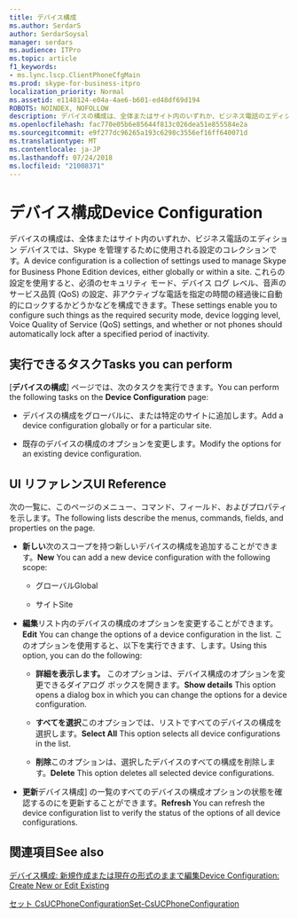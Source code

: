```yaml
---
title: デバイス構成
ms.author: SerdarS
author: SerdarSoysal
manager: serdars
ms.audience: ITPro
ms.topic: article
f1_keywords:
- ms.lync.lscp.ClientPhoneCfgMain
ms.prod: skype-for-business-itpro
localization_priority: Normal
ms.assetid: e1148124-e04a-4ae6-b601-ed48df69d194
ROBOTS: NOINDEX, NOFOLLOW
description: デバイスの構成は、全体またはサイト内のいずれか、ビジネス電話のエディション デバイスでは、Skype を管理するために使用される設定のコレクションです。 これらの設定を使用すると、必須のセキュリティ モード、デバイス ログ レベル、音声のサービス品質 (QoS) の設定、非アクティブな電話を指定の時間の経過後に自動的にロックするかどうかなどを構成できます。
ms.openlocfilehash: fac770e05b6e85644f813c026dea51e855584e2a
ms.sourcegitcommit: e9f277dc96265a193c6298c3556ef16ff640071d
ms.translationtype: MT
ms.contentlocale: ja-JP
ms.lasthandoff: 07/24/2018
ms.locfileid: "21008371"
---
```

# <a name="device-configuration"></a><span data-ttu-id="2230a-104">デバイス構成</span><span class="sxs-lookup"><span data-stu-id="2230a-104">Device Configuration</span></span>
 
<span data-ttu-id="2230a-105">デバイスの構成は、全体またはサイト内のいずれか、ビジネス電話のエディション デバイスでは、Skype を管理するために使用される設定のコレクションです。</span><span class="sxs-lookup"><span data-stu-id="2230a-105">A device configuration is a collection of settings used to manage Skype for Business Phone Edition devices, either globally or within a site.</span></span> <span data-ttu-id="2230a-106">これらの設定を使用すると、必須のセキュリティ モード、デバイス ログ レベル、音声のサービス品質 (QoS) の設定、非アクティブな電話を指定の時間の経過後に自動的にロックするかどうかなどを構成できます。</span><span class="sxs-lookup"><span data-stu-id="2230a-106">These settings enable you to configure such things as the required security mode, device logging level, Voice Quality of Service (QoS) settings, and whether or not phones should automatically lock after a specified period of inactivity.</span></span> 
  
## <a name="tasks-you-can-perform"></a><span data-ttu-id="2230a-107">実行できるタスク</span><span class="sxs-lookup"><span data-stu-id="2230a-107">Tasks you can perform</span></span>

<span data-ttu-id="2230a-108">[**デバイスの構成**] ページでは、次のタスクを実行できます。</span><span class="sxs-lookup"><span data-stu-id="2230a-108">You can perform the following tasks on the **Device Configuration** page:</span></span>
  
- <span data-ttu-id="2230a-109">デバイスの構成をグローバルに、または特定のサイトに追加します。</span><span class="sxs-lookup"><span data-stu-id="2230a-109">Add a device configuration globally or for a particular site.</span></span>
    
- <span data-ttu-id="2230a-110">既存のデバイスの構成のオプションを変更します。</span><span class="sxs-lookup"><span data-stu-id="2230a-110">Modify the options for an existing device configuration.</span></span>
    
## <a name="ui-reference"></a><span data-ttu-id="2230a-111">UI リファレンス</span><span class="sxs-lookup"><span data-stu-id="2230a-111">UI Reference</span></span>

<span data-ttu-id="2230a-112">次の一覧に、このページのメニュー、コマンド、フィールド、およびプロパティを示します。</span><span class="sxs-lookup"><span data-stu-id="2230a-112">The following lists describe the menus, commands, fields, and properties on the page.</span></span>
  
- <span data-ttu-id="2230a-113">**新しい**次のスコープを持つ新しいデバイスの構成を追加することができます。</span><span class="sxs-lookup"><span data-stu-id="2230a-113">**New** You can add a new device configuration with the following scope:</span></span>
    
  - <span data-ttu-id="2230a-114">グローバル</span><span class="sxs-lookup"><span data-stu-id="2230a-114">Global</span></span>
    
  - <span data-ttu-id="2230a-115">サイト</span><span class="sxs-lookup"><span data-stu-id="2230a-115">Site</span></span>
    
- <span data-ttu-id="2230a-116">**編集**リスト内のデバイスの構成のオプションを変更することができます。</span><span class="sxs-lookup"><span data-stu-id="2230a-116">**Edit** You can change the options of a device configuration in the list.</span></span> <span data-ttu-id="2230a-117">このオプションを使用すると、以下を実行できます、します。</span><span class="sxs-lookup"><span data-stu-id="2230a-117">Using this option, you can do the following:</span></span>
    
  - <span data-ttu-id="2230a-118">**詳細を表示します。** このオプションは、デバイス構成のオプションを変更できるダイアログ ボックスを開きます。</span><span class="sxs-lookup"><span data-stu-id="2230a-118">**Show details** This option opens a dialog box in which you can change the options for a device configuration.</span></span>
    
  - <span data-ttu-id="2230a-119">**すべてを選択**このオプションでは、リストですべてのデバイスの構成を選択します。</span><span class="sxs-lookup"><span data-stu-id="2230a-119">**Select All** This option selects all device configurations in the list.</span></span>
    
  - <span data-ttu-id="2230a-120">**削除**このオプションは、選択したデバイスのすべての構成を削除します。</span><span class="sxs-lookup"><span data-stu-id="2230a-120">**Delete** This option deletes all selected device configurations.</span></span>
    
- <span data-ttu-id="2230a-121">**更新**デバイス構成] の一覧のすべてのデバイスの構成オプションの状態を確認するのにを更新することができます。</span><span class="sxs-lookup"><span data-stu-id="2230a-121">**Refresh** You can refresh the device configuration list to verify the status of the options of all device configurations.</span></span>
    
## <a name="see-also"></a><span data-ttu-id="2230a-122">関連項目</span><span class="sxs-lookup"><span data-stu-id="2230a-122">See also</span></span>

[<span data-ttu-id="2230a-123">デバイス構成: 新規作成または現在の形式のままで編集</span><span class="sxs-lookup"><span data-stu-id="2230a-123">Device Configuration: Create New or Edit Existing</span></span>](ms.lync.lscp.ClientDeviceTestEdit.md)

[<span data-ttu-id="2230a-124">セット CsUCPhoneConfiguration</span><span class="sxs-lookup"><span data-stu-id="2230a-124">Set-CsUCPhoneConfiguration</span></span>](https://docs.microsoft.com/powershell/module/skype/set-csucphoneconfiguration?view=skype-ps)